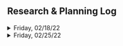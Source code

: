 ## Research & Planning Log
<details>
<summary>Friday, 02/18/22</summary>

* 8:30 - fill out project proposal
* 9:15 - meet with another student working on similar project to bounce ideas off of(databases, uploading images)
* 9:45 - start looking for C#/React web app tutorials
* 10:15 - watch 1 hour C#/React tutorial and build practice project with it (https://www.youtube.com/watch?v=ON-Z1iD6Y-c)
* 11:45 - research Firebase/Firestore and React, review docs, go down the YouTube rabbit hole
* 12:45 - scrap earlier C#/MySQL plan and revise capstone proposal to use Firebase/Firestore instead
* 1:00 - watch React & Firebase tutorial (https://www.youtube.com/watch?v=jCY6DH8F4oc&t=109s)
* 2:30 - watch Firebase Auth tutorial playlist and code along with videos (https://www.youtube.com/playlist?list=PL4cUxeGkcC9jUPIes_B8vRjn1_GaplOPQ)
* 3:30 - stopped watching above playlist, it's a little outdated
* 3:35 - start watching React Auth with Firebase video (https://www.youtube.com/watch?v=PKwu15ldZ7k)
* 4:30 - start working through Firebase lessons on Learn How To Program
</details>

<details>
<summary>Friday, 02/25/22</summary>
* 8:15-8:30 - make a plan for today's work
* 8:30-9:40 - re-read Epicodus materials on Redux, trying to determine the best way to manage state in my app
* 9:40-11:00 - review materials on React Hooks, research using useState hook
* 11:00-11:20 - decided to use combination of Redux and the useState hook, looking for code examples of implementing both
* 11:20-11:30 - break
* 11:30-12:25 - watch video on React Redux with hooks (https://www.youtube.com/watch?v=9jULHSe41ls)
* 12:30-1:30 - lunch break
* 1:40 - 3:15 create component diagram (this took much longer than expected, I had to really think about how to divide up all of my app components)
</details>